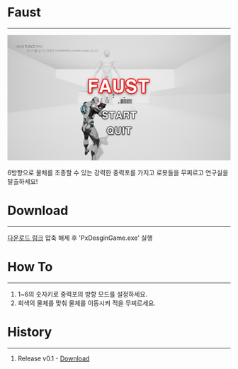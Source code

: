 # Faust
---

![Title Scene](./img/TitleScreen.png)

6방향으로 물체를 조종할 수 있는 강력한 중력포를 가지고 로봇들을 무찌르고 연구실을 탈출하세요!

# Download
---
[다운로드 링크](https://drive.google.com/drive/folders/1QVdqLMVDpSpsenZ58d9ATZcCI73wW0_8?usp=sharing)
압축 해제 후 'PxDesginGame.exe' 실행

# How To
---
1. 1~6의 숫자키로 중력포의 방향 모드를 설정하세요.
2. 회색의 물체를 맞춰 물체를 이동시켜 적을 무찌르세요.

# History
---
1. Release v0.1 - [Download](https://drive.google.com/drive/folders/1QVdqLMVDpSpsenZ58d9ATZcCI73wW0_8?usp=sharing)